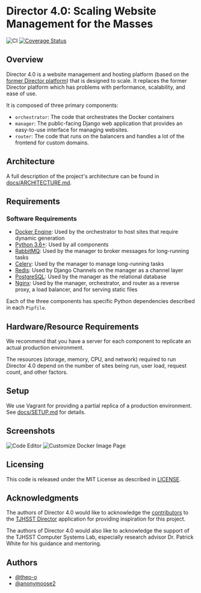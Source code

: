 # Director 4.0: Scaling Website Management for the Masses

![CI](https://github.com/tjcsl/director4/workflows/CI/badge.svg?branch=master&event=push) [![Coverage Status](https://coveralls.io/repos/github/tjcsl/director4/badge.svg?branch=master)](https://coveralls.io/github/tjcsl/director4?branch=master)

## Overview
Director 4.0 is a website management and hosting platform (based on the [former Director platform](https://github.com/tjcsl/director)) that is designed to scale. It replaces the former Director platform which has problems with performance, scalability, and ease of use.

It is composed of three primary components:
* `orchestrator`: The code that orchestrates the Docker containers
* `manager`: The public-facing Django web application that provides an easy-to-use interface for managing websites.
* `router`: The code that runs on the balancers and handles a lot of the frontend for custom domains.

## Architecture
A full description of the project's architecture can be found in [docs/ARCHITECTURE.md](docs/ARCHITECTURE.md).

## Requirements

### Software Requirements
* [Docker Engine](https://docs.docker.com/engine/): Used by the orchestrator to host sites that require dynamic generation
* [Python 3.6+](https://www.python.org/): Used by all components
* [RabbitMQ](https://www.rabbitmq.com/): Used by the manager to broker messages for long-running tasks
* [Celery](http://www.celeryproject.org/): Used by the manager to manage long-running tasks
* [Redis](https://redis.io/): Used by Django Channels on the manager as a channel layer
* [PostgreSQL](https://www.postgresql.org/): Used by the manager as the relational database
* [Nginx](https://nginx.org/): Used by the manager, orchestrator, and router as a reverse proxy, a load balancer, and for serving static files

Each of the three components has specific Python dependencies described in each `Pipfile`.

## Hardware/Resource Requirements

We recommend that you have a server for each component to replicate an actual production environment.

The resources (storage, memory, CPU, and network) required to run Director 4.0 depend on the number of sites being run, user load, request count, and other factors.

## Setup

We use Vagrant for providing a partial replica of a production environment. See [docs/SETUP.md](docs/SETUP.md) for details.

## Screenshots

![Code Editor](images/editor.png)
![Customize Docker Image Page](images/customize-docker.png)

## Licensing
This code is released under the MIT License as described in [LICENSE](LICENSE).

## Acknowledgments
The authors of Director 4.0 would like to acknowledge the [contributors](https://github.com/tjcsl/director/graphs/contributors) to the [TJHSST Director](https://github.com/tjcsl/director) application for providing inspiration for this project.

The authors of Director 4.0 would also like to acknowledge the support of the TJHSST Computer Systems Lab, especially research advisor Dr. Patrick White for his guidance and mentoring.

## Authors
- [@theo-o](https://github.com/theo-o)
- [@anonymoose2](https://github.com/anonymoose2)
